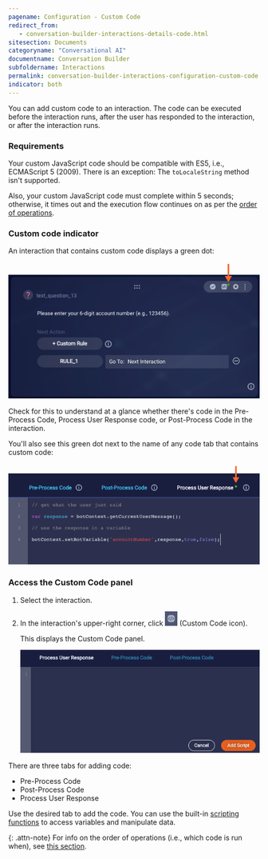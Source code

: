 ```yaml
---
pagename: Configuration - Custom Code
redirect_from:
   - conversation-builder-interactions-details-code.html
sitesection: Documents
categoryname: "Conversational AI"
documentname: Conversation Builder
subfoldername: Interactions
permalink: conversation-builder-interactions-configuration-custom-code.html
indicator: both
---
```


You can add custom code to an interaction. The code can be executed before the interaction runs, after the user has responded to the interaction, or after the interaction runs.

### Requirements

Your custom JavaScript code should be compatible with ES5, i.e., ECMAScript 5 (2009). There is an exception: The `toLocaleString` method isn't supported.

Also, your custom JavaScript code must complete within 5 seconds; otherwise, it times out and the execution flow continues on as per the [order of operations](conversation-builder-interactions-interaction-basics.html#order-of-operations).

### Custom code indicator
An interaction that contains custom code displays a green dot:

<img style="width:600px" src="img/ConvoBuilder/interactions_codeIndicator.png" alt="The green dot that indicates the presence of custom code in the interaction">

Check for this to understand at a glance whether there's code in the Pre-Process Code, Process User Response code, or Post-Process Code in the interaction.

You'll also see this green dot next to the name of any code tab that contains custom code:

<img style="width:600px" src="img/ConvoBuilder/interactions_codeIndicator2.png" alt="The green dot that indicates the presence of custom code in the code panel">

### Access the Custom Code panel

1. Select the interaction.
2. In the interaction's upper-right corner, click <img class="inlineimage" style="width:25px" src="img/ConvoBuilder/icon_customCode_int.png" alt="Custom Code icon"> (Custom Code icon).

    This displays the Custom Code panel.

    <img style="width:600px" class="fancyimage" src="img/ConvoBuilder/interactions_customCode2.png" alt="The Process User Response panel for entering custom code">

There are three tabs for adding code:

* Pre-Process Code
* Post-Process Code
* Process User Response

Use the desired tab to add the code. You can use the built-in [scripting functions](conversation-builder-scripting-functions-functions-list.html) to access variables and manipulate data.

{: .attn-note}
For info on the order of operations (i.e., which code is run when), see [this section](conversation-builder-interactions-interaction-basics.html#order-of-operations).
